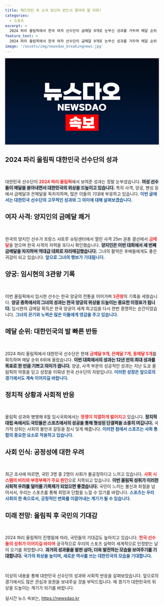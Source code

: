 ```yaml
---
title: 헤드라인 속 소식 당신이 반드시 알아야 할 이유!
categories:
  - 스포츠
excerpt: >
  2024 파리 올림픽에서 한국 여자 선수단이 금메달 9개로 눈부신 성과를 거두며 메달 순위 6위를 달리고 있다. 양지인과 임시현이 각각 사격과 양궁의 스타로 급부상하며 한국의 여성 파워를 증명하고 있다!
feature_text: >
  2024 파리 올림픽에서 한국 여자 선수단이 금메달 9개로 눈부신 성과를 거두며 메달 순위 6위를 달리고 있다. 양지인과 임시현이 각각 사격과 양궁의 스타로 급부상하며 한국의 여성 파워를 증명하고 있다!
image: '/assets/img/newsdao_breakingnews.jpg'
---
```


<p><img src="/assets/img/newsdao_breakingnews.jpg" alt="bookingtag 속보" /></p>

<h2 data-ke-size="size26">2024 파리 올림픽 대한민국 선수단의 성과</h2>

<p data-ke-size="size16">&nbsp;</p>

<p>대한민국 선수단이 <b><span style="color: #ee2323;">2024 파리 올림픽</span></b>에서 보여준 성과는 정말 눈부셨습니다. <b><span style="background-color: #21538527;">여성 선수들이 메달을 쏟아내면서 대한민국의 위상을 드높이고 있습니다.</span></b> 특히 사격, 양궁, 펜싱 등에서 금메달과 은메달을 독차지하며, 많은 이들의 기대에 부응하고 있습니다. <b><span style="color: #1a5490;">이번 글에서는 대한민국 선수단의 고무적인 성과와 그 의미에 대해 살펴보겠습니다.</span></b></p>

<h2 data-ke-size="size26">여자 사격: 양지인의 금메달 쾌거</h2>

<p data-ke-size="size16">&nbsp;</p>

<p>한국의 양지인 선수가 프랑스 샤토루 슈팅센터에서 열린 사격 25m 권총 결선에서 <b><span style="color: #ee2323;">금메달</span></b>을 얻으며 한국 사격의 저력을 또다시 확인했습니다. <b><span style="background-color: #21538527;">양지인은 이번 대회에서 세 번째 금메달을 차지하며 역대급 대회로 자리매김했습니다.</span></b> 그녀의 활약은 후배들에게도 좋은 귀감이 되고 있습니다. <b><span style="color: #1a5490;">앞으로 그녀의 행보가 기대됩니다.</span></b></p>

<h2 data-ke-size="size26">양궁: 임시현의 3관왕 기록</h2>

<p data-ke-size="size16">&nbsp;</p>

<p>이번 올림픽에서 임시현 선수는 한국 양궁의 전통을 이어가며 <b><span style="color: #ee2323;">3관왕</span></b>의 기록을 세웠습니다. <b><span style="background-color: #21538527;">양궁 종목에서의 그녀의 성과는 한국 양궁의 위상을 드높이는 중요한 이정표가 됩니다.</span></b> 임시현의 금메달 획득은 한국 양궁이 세계 최고임을 다시 한번 증명하는 순간이었습니다. <b><span style="color: #1a5490;">그녀의 끈기와 노력은 많은 이들에게 영감을 주고 있습니다.</span></b></p>

<h2 data-ke-size="size26">메달 순위: 대한민국의 발 빠른 반등</h2>

<p data-ke-size="size16">&nbsp;</p>

<p>2024 파리 올림픽에서 대한민국 선수단은 현재 <b><span style="color: #ee2323;">금메달 9개, 은메달 7개, 동메달 5개</span></b>를 획득하며 메달 순위 6위에 올랐습니다. <b><span style="background-color: #21538527;">이번 대회에서의 성과는 12년 만의 최대 성과를 목표로 한 만큼 기쁘고 의미가 큽니다.</span></b> 양궁, 사격 부문의 성공적인 성과는 지난 도쿄 올림픽의 악몽을 딛고 성장을 이뤄낸 한국 선수단의 자랑입니다. <b><span style="color: #1a5490;">이러한 성장은 앞으로의 경기에서도 계속 이어지길 바랍니다.</span></b></p>

<h2 data-ke-size="size26">정치적 상황과 사회적 반응</h2>

<p data-ke-size="size16">&nbsp;</p>

<p>올림픽 성과와 병행해 8월 임시국회에서는 <b><span style="color: #ee2323;">정쟁이 치열하게 벌어지고</span></b> 있습니다. <b><span style="background-color: #21538527;">정치적 대립 속에서도 국민들은 스포츠에서의 성공을 통해 형성된 단결력을 소중히 여깁니다.</span></b> 국가적 성취는 사회의 불만과 갈등을 잠시 잊게 해줍니다. <b><span style="color: #1a5490;">이러한 점에서 스포츠는 사회 통합의 중요한 요소로 작용하고 있습니다.</span></b></p>

<h2 data-ke-size="size26">사회 인식: 공정성에 대한 우려</h2>

<p data-ke-size="size16">&nbsp;</p>

<p>최근 조사에 따르면, 국민 3명 중 2명이 사회가 불공정하다고 느끼고 있습니다. <b><span style="color: #ee2323;">사회 시스템의 비리와 부정부패가 주요 원인</span></b>으로 지목되고 있습니다. <b><span style="background-color: #21538527;">이번 올림픽 성취가 이러한 사회적 우려를 덜어줄 기폭제가 되었으면 좋겠습니다.</span></b> 국민이 느끼는 불신과 좌절을 넘어서서, 우리는 스포츠를 통해 희망과 단합을 느낄 수 있기를 바랍니다. <b><span style="color: #1a5490;">스포츠는 우리 사회의 한 축으로서, 긍정적인 변화를 이끌어내는 계기가 될 수 있습니다.</span></b></p>

<h2 data-ke-size="size26">미래 전망: 올림픽 후 국민의 기대감</h2>

<p data-ke-size="size16">&nbsp;</p>

<p>2024 파리 올림픽이 진행됨에 따라, 국민들의 기대감도 높아지고 있습니다. <b><span style="color: #ee2323;">한국 선수들의 성취가 이어지길 바라며</span></b> 궁극적으로 우리의 스포츠 실력이 세계적으로 인정받는 날이 오기를 희망합니다. <b><span style="background-color: #21538527;">과거의 성과들을 발판 삼아, 더욱 발전하는 모습을 보여주기를 기대합니다.</span></b> <b><span style="color: #1a5490;">국가의 위상을 높이며, 새로운 역사를 쓰는 대한민국의 모습을 기대합니다.</span></b></p>

<p data-ke-size="size16">&nbsp;</p>

<p>이상의 내용을 통해 대한민국 선수단의 성과와 사회적 반응을 살펴보았습니다. 앞으로의 경기에서도 많은 관심과 응원을 보내주실 것을 부탁드립니다. 매 경기가 대한민국의 위상을 드높이는 계기가 되기를 바랍니다.</p>
실시간 뉴스 속보는, <a href="https://newsdao.kr" rel="dofollow">https://newsdao.kr</a>


